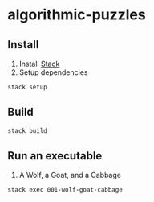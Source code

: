 # algorithmic-puzzles

## Install

1. Install [Stack](https://docs.haskellstack.org/en/stable/README/)
2. Setup dependencies
```bash
stack setup
```

## Build

```bash
stack build
```

## Run an executable

001. A Wolf, a Goat, and a Cabbage
```bash
stack exec 001-wolf-goat-cabbage
```

